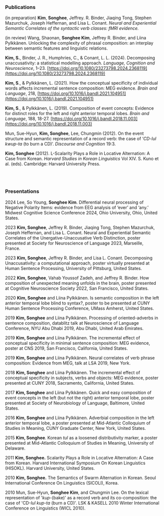 <br>

### Publications ###
(in preparation)	**Kim**, **Songhee**,  Jeffrey. R. Binder, Jiaqing Tong, Stephen Mazurchuk, Joseph Heffernan, and Lisa L. Conant.  *Neural and Experiential Semantic Correlates of the syntactic verb classes: fMRI evidence.*

(in review) Wang, Shaonan, **Songhee Kim**, Jeffrey R. Binder, and Liina Pylkkänen. Unlocking the complexity of phrasal composition: an interplay between semantic features and linguistic relations.

**Kim, S.**, Binder, J. R., Humphries, C., & Conant, L. L. (2024). Decomposing unaccusativity: a statistical modelling approach. *Language, Cognition and Neuroscience*, 1–23. [https://doi.org/10.1080/23273798.2024.2368119](https://doi.org/10.1080/23273798.2024.2368119)

**Kim, S**., & Pylkkänen, L. (2021). How the conceptual specificity of individual words affects incremental sentence composition: MEG evidence.  *Brain and Language*, 218, [https://doi.org/10.1016/j.bandl.2021.104951](https://doi.org/10.1016/j.bandl.2021.104951)

**Kim, S**., & Pylkkänen, L. (2019). Composition of event concepts: Evidence for distinct roles for the left and right anterior temporal lobes. *Brain and Language*, 188, 18-27. [https://doi.org/10.1016/j.bandl.2018.11.003](https://doi.org/10.1016/j.bandl.2018.11.003)

Mun, Sue-Hyun,  **Kim, Songhee**, Lee, Chungmin (2012). On the event structure and semantic representation of a record verb: the case of ‘*CD-lul kwup-ta* (to burn a CD)’.  *Discourse and Cognition*  19:3.

**Kim, Songhee** (2012). L-Scalarity Plays a Role in Locative Alternation: A Case from Korean.  *Harvard Studies in Korean Linguistics*  Vol XIV. S. Kuno et al. (eds). Cambridge: Harvard University Press.


<br>
<br>

### Presentations ###

2024 Lee, So Young,  **Songhee Kim**. Differential neural processing of Negative Polarity Items: evidence from EEG analysis of ‘ever’ and ‘any.’ Midwest Cognitive Science Conference 2024, Ohio University, Ohio, United States.

2023  **Kim, Songhee**, Jeffrey R. Binder, Jiaqing Tong, Stephen Mazurchuk, Joseph Heffernan, and Lisa L. Conant. Neural and Experiential Semantic Correlates of the Unergative-Unaccusative Verb Distinction, poster presented at Society for Neuroscience of Language 2023, Marseille, France.

2023  **Kim, Songhee**, Jeffrey R. Binder, and Lisa L. Conant.  Decomposing Unaccusativity: a computational approach, poster virtually presented at Human Sentence Processing, University of Pittsburg, United States.

2022  **Kim, Songhee**, Vahab Youssof Zadeh, and Jeffrey R. Binder.  How composition of unexpected meaning unfolds in the brain, poster presented at Cognitive Neuroscience Society 2022, San Francisco, United States.

2020  **Kim, Songhee** and Liina Pylkkänen. Is semantic composition in the left anterior temporal lobe blind to syntax?, poster to be presented at CUNY Human Sentence Processing Conference, UMass Amherst, United States.

2019  **Kim, Songhee**  and Liina Pylkkänen.  Processing of oriented-adverbs in sentence composition, datablitz talk at Neuroscience of Language Conference, NYU Abu Dhabi 2019, Abu Dhabi, United Arab Emirates.

2019  **Kim, Songhee**  and Liina Pylkkänen. The incremental effect of conceptual specificity in minimal sentence composition: MEG evidence, poster at CNS 2019, San Francisco, California, United States.

2019  **Kim, Songhee**  and Liina Pylkkänen. Neural correlates of verb phrase composition: Evidence from MEG, talk at LSA 2019, New York.

2018  **Kim, Songhee**  and Liina Pylkkänen. The incremental effect of conceptual specificity in subjects, verbs and objects: MEG evidence, poster presented at CUNY 2018, Sacramento, California, United States.

2017  **Kim, Songhee**  and Liina Pylkkänen. Quick and easy composition of event concepts in the left (but not the right) anterior temporal lobe, poster presented at Society of Neurobiology of Language, Baltimore, United States.

2016  **Kim, Songhee**  and Liina Pylkkänen. Adverbial composition in the left anterior temporal lobe, a poster presented at Mid-Atlantic Colloquium of Studies in Meaning, CUNY Graduate Center, New York, United States.

2015  **Kim, Songhee**. Korean *tul* as a loosened distributivity marker, a poster presented at Mid-Atlantic Colloquium of Studies in Meaning, University of Delaware.

2011  **Kim, Songhee.** Scalarity Plays a Role in Locative Alternation: A Case from Korean. Harvard International  Symposium On Korean Linguistics (HISOKL). Harvard University, United States.

2010  **Kim, Songhee.** The Semantics of Swarm Alternation in Korean. Seoul International Conference On Linguistics (SICOLI), Korea.

2010 Mun, Sue-Hyun,  **Songhee Kim**, and Chungmin Lee. On the lexical representation of '*kup*-(bake)' as a record verb and its co-composition: the case of 'CD-*lul kup*-*ta* (burn a CD)'. LSK & KASELL 2010 Winter International Conference on Linguistics (WICL 2010).

<br>
<br>
<br>
<br>
<br>
<br>
<br>
<br>
<br>
<br>
<br>
<br>
<br>
<br>
<br>





